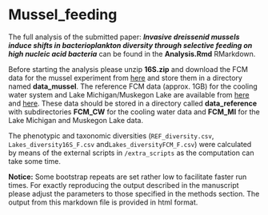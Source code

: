 # Mussel_feeding

The full analysis of the submitted paper: ***Invasive dreissenid mussels induce shifts in bacterioplankton diversity through selective feeding on high nucleic acid bacteria*** can be found in the **Analysis.Rmd** RMarkdown. 

Before starting the analysis please unzip **16S.zip** and download the FCM data for the mussel experiment from [here](https://flowrepository.org/experiments/1034) and store them in a directory named **data_mussel**. The reference FCM data (approx. 1GB) for the cooling water system and Lake Michigan/Muskegon Lake are available from [here](https://flowrepository.org/experiments/746) and [here](https://flowrepository.org/experiments/1047). These data should be stored in a directory called **data_reference** with subdirectories **FCM_CW** for the cooling water data and **FCM_MI** for the Lake Michigan and Muskegon Lake data.

The phenotypic and taxonomic diversities (`REF_diversity.csv`, `Lakes_diversity16S_F.csv` and`Lakes_diversityFCM_F.csv`) were calculated by means of the external scripts in `/extra_scripts` as the computation can take some time.

**Notice:** Some bootstrap repeats are set rather low to facilitate faster run times. For exactly reproducing the output described in the manuscript please adjust the parameters to those specified in the methods section. The output from this markdown file is provided in html format.
